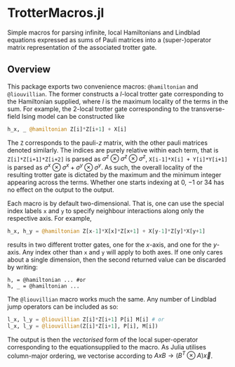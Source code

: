 # TrotterMacros.jl

Simple macros for parsing infinite, local Hamiltonians and Lindblad equations expressed as sums of Pauli matrices into a (super-)operator matrix representation of the associated trotter gate. 

## Overview

This package exports two convenience macros: `@hamiltonian` and `@liouvillian`. The former constructs a $l$-local trotter gate corresponding to the Hamiltonian supplied, where $l$ is the maximum locality of the terms in the sum. For example, the $2$-local trotter gate corresponding to the transverse-field Ising model can be constructed like
```julia
h_x, _ @hamiltonian Z[i]*Z[i+1] + X[i]
```
The `Z` corresponds to the pauli-$z$ matrix, with the other pauli matrices denoted similarly. The indices are purely relative within each term, that is `Z[i]*Z[i+1]*Z[i+2]` is parsed as $\sigma^z \otimes \sigma^z \otimes \sigma^z$, `X[i-1]*X[i] + Y[i]*Y[i+1]` is parsed as $\sigma^x \otimes \sigma^x  + \sigma^y \otimes \sigma^y$. As such, the overall locality of the resulting trotter gate is dictated by the maximum and the minimum integer appearing across the terms. Whether one starts indexing at $0$, $-1$ or $34$ has no effect on the output to the output. 

Each macro is by default two-dimensional. That is, one can use the special index labels `x` and `y` to specify neighbour interactions along only the respective axis. For example,
```julia
h_x, h_y = @hamiltonian Z[x-1]*X[x]*Z[x+1] + X[y-1]*Z[y]*X[y+1]
```
results in two different trotter gates, one for the $x$-axis, and one for the $y$-axis. Any index other than `x` and `y` will apply to both axes. If one only cares about a single dimension, then the second returned value can be discarded by writing:
```
h, = @hamiltonian ... #or
h, _ = @hamiltonian ...
```
The `@liouvillian` macro works much the same. Any number of Lindblad jump operators can be included as so:
```julia
l_x, l_y = @liouvillian Z[i]*Z[i+1] P[i] M[i] # or
l_x, l_y = @liouvillian(Z[i]*Z[i+1], P[i], M[i])
```
The output is then the *vectorised* form of the local super-operator corresponding to the equationsupplied to the macro. As Julia utilises column-major ordering, we vectorise according to $A x B \rightarrow (B^{T} \otimes A ) \vec{x}$. 
